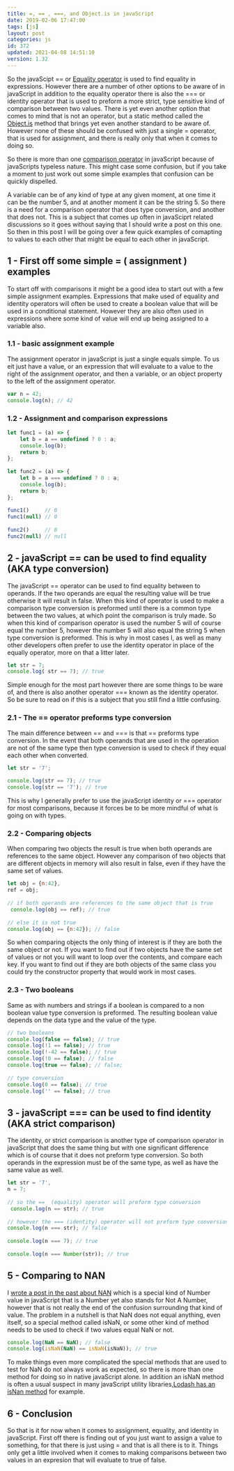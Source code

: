 ```yaml
---
title: =, == , ===, and Object.is in javaScript
date: 2019-02-06 17:47:00
tags: [js]
layout: post
categories: js
id: 372
updated: 2021-04-08 14:51:10
version: 1.32
---
```


So the javaScipt == or [Equality operator](https://developer.mozilla.org/en-US/docs/Web/JavaScript/Equality_comparisons_and_sameness) is used to find equality in expressions. However there are a number of other options to be aware of in javaScript in addition to the equality operator there is also the === or identity operator that is used to preform a more strict, type sensitive kind of comparison between two values. There is yet even another option that comes to mind that is not an operator, but a static method called the [Object.is](https://developer.mozilla.org/en-US/docs/Web/JavaScript/Reference/Global_Objects/Object/is) method that brings yet even another standard to be aware of. However none of these should be confused with just a single = operator, that is used for assignment, and there is really only that when it comes to doing so.

So there is more than one [comparison operator](https://developer.mozilla.org/en-US/docs/Web/JavaScript/Reference/Operators/Comparison_Operators) in javaScript because of javaScripts typeless nature. This might case some confusion, but if you take a moment to just work out some simple examples that confusion can be quickly dispelled.

A variable can be of any kind of type at any given moment, at one time it can be the number 5, and at another moment it can be the string 5. So there is a need for a comparison operator that does type conversion, and another that does not. This is a subject that comes up often in javaSciprt related discussions so it goes without saying that I should write a post on this one. So then in this post I will be going over a few quick examples of comapting to values to each other that might be equal to each other in javaScript.

<!-- more -->

## 1 - First off some simple = ( assignment ) examples

To start off with comparisons it might be a good idea to start out with a few simple assignment examples. Expressions that make used of equality and identity operators will often be used to create a boolean value that will be used in a conditional statement. However they are also often used in expressions where some kind of value will end up being assigned to a variable also.

### 1.1 - basic assignment example

The assignment operator in javaScript is just a single equals simple. To us eit just have a value, or an expression that will evaluate to a value to the right of the assignment operator, and then a variable, or an object property to the left of the assignment operator.

```js
var n = 42;
console.log(n); // 42
```

### 1.2 - Assignment and comparison expressions

```js
let func1 = (a) => {
    let b = a == undefined ? 0 : a;
    console.log(b);
    return b;
};
 
let func2 = (a) => {
    let b = a === undefined ? 0 : a;
    console.log(b);
    return b;
};
 
func1()     // 0
func1(null) // 0
 
func2()     // 0
func2(null) // null
```

## 2 - javaScript == can be used to find equality (AKA type conversion)

The javaScript == operator can be used to find equality between to operands. If the two operands are equal the resulting value will be true otherwise it will result in false. When this kind of operator is used to make a comparison type conversion is preformed until there is a common type between the two values, at which point the comparison is truly made. So when this kind of comparison operator is used the number 5 will of course equal the number 5, however the number 5 will also equal the string 5 when type conversion is preformed. This is why in most cases I, as well as many other developers often prefer to use the identity operator in place of the equally operator, more on that a litter later.

```js
let str = 7;
console.log( str == 7); // true
```

Simple enough for the most part however there are some things to be ware of, and there is also another operator === known as the identity operator. So be sure to read on if this is a subject that you still find a little confusing.

### 2.1 - The == operator preforms type conversion

The main difference between == and === is that == preforms type conversion. In the event that both operands that are used in the operation are not of the same type then type conversion is used to check if they equal each other when converted.

```js
let str = '7';
 
console.log(str == 7); // true
console.log(str == '7'); // true
```

This is why I generally prefer to use the javaScript identity or === operator for most comparisons, because it forces be to be more mindful of what is going on with types.

### 2.2 - Comparing objects

When comparing two objects the result is true when both operands are references to the same object. However any comparison of two objects that are different objects in memory will also result in false, even if they have the same set of values.

```js
let obj = {n:42},
ref = obj;
 
// if both operands are references to the same object that is true
 console.log(obj == ref); // true
 
// else it is not true
console.log(obj == {n:42}); // false
```

So when comparing objects the only thing of interest is if they are both the same object or not. If you want to find out if two objects have the same set of values or not you will want to loop over the contents, and compare each key. If you want to find out if they are both objects of the same class you could try the constructor property that would work in most cases.

### 2.3 - Two booleans

Same as with numbers and strings if a boolean is compared to a non boolean value type conversion is preformed. The resulting boolean value depends on the data type and the value of the type.

```js
// two booleans
console.log(false == false); // true
console.log(!1 == false); // true
console.log(!-42 == false); // true
console.log(!0 == false); // false
console.log(true == false); // false;
 
// type conversion
console.log(0 == false); // true
console.log('' == false); // true
```

## 3 - javaScript === can be used to find identity (AKA strict comparison)

The identity, or strict comparison is another type of comparison operator in javaScript that does the same thing but with one significant difference which is of course that it does not preform type conversion. So both operands in the expression must be of the same type, as well as have the same value as well.

```js
let str = '7',
n = 7;
 
// so the ==  (equality) operator will preform type conversion
 console.log(n == str); // true
 
// however the === (identity) operator will not preform type conversion
console.log(n === str); // false
 
console.log(n === 7); // true
 
console.log(n === Number(str)); // true
```

## 5 - Comparing to NAN

I [wrote a post in the past about NAN](/2017/09/23/js-nan/) which is a special kind of Number value in javaScript that is a Number yet also stands for Not A Number, however that is not really the end of the confusion surrounding that kind of value. The problem in a nutshell is that NaN does not equal anything, even itself, so a special method called isNaN, or some other kind of method needs to be used to check if two values equal NaN or not.

```js
console.log(NaN == NaN); // false
console.log(isNaN(NaN) == isNaN(isNaN)); // true
```

To make things even more complicated the special methods that are used to test for NaN do not always work as expected, so there is more than one method for doing so in native javaScript alone. In addition an isNaN method is often a usual suspect in many javaScript utility libraries,[Lodash has an isNan method](https://lodash.com/docs/4.17.15#isNaN) for example.

## 6 - Conclusion

So that is it for now when it comes to assignment, equality, and identity in javaScript. First off there is finding out of you just want to assign a value to something, for that there is just using = and that is all there is to it. Things only get a little involved when it comes to making comparisons between two values in an expresion that will evaluate to true of false.


